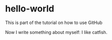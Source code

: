 # hello-world
This is part of the tutorial on how to use GitHub

Now I write something about myself: I like catfish.
